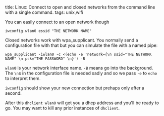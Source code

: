 title: Linux: Connect to open and closed networks from the command line with a single command.
tags: unix,wifi

You can easily connect to an open network though

```
iwconfig wlan0 essid "THE NETWORK NAME"
```

Closed networks work with wpa_supplicant. You normally send a configuration file with that but you can simulate the file with a named pipe:

```
wpa_supplicant -iwlan0 -c <(echo -e 'network={\n ssid="THE NETWORK NAME" \n psk="THE PASSWORD" \n}') -B
```

`wlan0` is your network interface name. `-B` means go into the background. The `\n`s in the configuration file is needed sadly and so we pass `-e` to `echo` to interpret them.

`iwconfig` should show your new connection but prehaps only after a second.

After this `dhclient wlan0` will get you a dhcp address and you'll be ready to go. You may want to kill any prior instances of `dhclient`.
